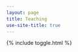 ```yaml
---
layout: page
title: Teaching
use-site-title: true
---
```


{% include toggle.html %}

<html lang="en">
<head>
    <meta charset="UTF-8">
    <meta name="viewport" content="width=device-width, initial-scale=1.0">
    <style>
        #myDiv {
            position: relative;
            width: 800px; /* Adjust as needed */
            height: 1000px; /* Adjust as needed */
            margin: 0 auto;
            border: 1px solid black;
        }

        .box {
            position: absolute;
            width: 350px; /* Adjust width as needed */
            padding: 10px;
            border: 2px solid black;
            background-color: white;
        }

        .box h3 {
            margin-top: 0;
            text-align: center;
            font-weight: bold;
        }

        #insight {
            top: 10px;
            left: 10px;
        }

        #inspiration {
            top: 10px;
            right: 10px;
        }

        #inclusion {
            bottom: 10px;
            left: 10px;
        }

        #innovation {
            bottom: 10px;
            right: 10px;
        }

        .center-image {
            position: absolute;
            top: 50%;
            left: 50%;
            transform: translate(-50%, -50%);
            text-align: center;
        }

        .center-image img {
            max-width: 250px; /* Adjust size as needed */
            height: auto;
        }
    </style>
</head>


<p>
<a href="#" class="scrollUpButton">▲</a>
</p>


<div style="display: flex; justify-content: space-between;">

  <figure style="flex: 1; text-align: center; margin-right: 10px;">
    <img src="img/profword.jpg" alt="word cloud" style="width:100%;"/>
    <figcaption>Word Cloud from Teaching Evaluations</figcaption>
  </figure>

  <figure style="flex: 1; text-align: center; margin-left: 10px;">
    <img src="/img/class.jpg" alt="me in class" style="width:100%;"/>
    <figcaption>Teaching Volumes of Solids of Revolution, University of Rochester</figcaption>
  </figure>
  </div>

<p>I am currently <strong>(Fall 2024)</strong> teaching <a href="https://classes.cornell.edu/browse/roster/FA24/class/MATH/1920" target="_blank">MATH 1920 / Engineering Multivariable Calculus</a></p>

<h2  class="toggle-btn" onclick="toggleContent('PastClasses')" ><span class="toggle-indicator"></span>  Courses taught at the Univeristy of Rochester (2021-2024) </h2>

<ul class="hidden-content" id="PastClasses">

<li> Summer 2024: Linear Algebra With Differential Equations </li>
<li> Spring 2024: Calculus II and Transition to higher Math </li>
<li> Fall 2023: Precalculus and Linear Algebra w/ written module. </li>
<li> Summer 2023: Discrete Mathematics (Online). </li>
<li> Spring 2023: Discrete Mathematics and Abstract Algebra. </li>
<li> Fall 2022: Discrete Mathematics and Linear Algebra w/ differential equations. </li>
<li> Summer 2022: Calculus I (Online). </li>
<li> Spring 2022: Engineering Calculus II  and Point-set Topology. </li>
<li> Fall 2021: Calculus II and Linear Algebra w/ written module. </li>

</ul> 

<h2  class="toggle-btn" onclick="toggleContent('TeachExp')" ><span class="toggle-indicator"></span>   Relevant Teaching Experience  </h2>

<ul class="hidden-content" id="TeachExp">


<li> In the Summer 2024 I earned a Student Course Development Project Award at UR to develop material for Linear Algebra and Differential Equation courses </li>
<li> During Fall 2023 and Spring 2024, I served as an AP Calculus Visiting Fellow at the US College Board </li>
<li> I was a Teaching Fellow supporting the implementation of WebWork at Western, and authoring problems for Logic, Set Theory and Combinatorics. </li>
<li> I was a supporting instructor for Methods of Calculus at Western University in Winter 2021 creating lecture videos for online teaching during the COVID-19 pandemic. </li>
<li> During 2015-2020 I was a Teaching Assistant at Western University </li>
<li> I was an adjunct lecturer at several universities in Bogota (Colombia) during 2013-2015 </li>

</ul>

<h2  class="toggle-btn" onclick="toggleContent('TeachTools')" ><span class="toggle-indicator"></span>   Great tools to use in the classroom  </h2>

<ul class="hidden-content" id="TeachTools">


<li> WebWork </li>
<li> Geogebra </li>
<li> Desmos </li>
<li> Calc3DPlot </li>
<li> PollEverywhere </li>
<li> Perusall </li>
<li> PreText </li>
<li> Gradescope </li>

</ul>

<h2  class="toggle-btn" onclick="toggleContent('WW')" ><span class="toggle-indicator"></span>  Open source WeBWork Contributions</h2>

<ul class="hidden-content" id="WW">
  <li>Problems in Calculus, Linear Algebra, Logic, Set Theory and Combinatorics.</li>
  <li><a href="/resources/WWfilegenerator.md">WeBWork problem file generator</a> - A tool to create and download WeBWork problems breaking down the main contents of a WeBWork file.</li>
  <li><a href="/resources/downloader.py">WeBWork def problems downloader</a> - A python script to download a set of problems from a .def file (generated by a WeBWork homework set).</li>
  <li><a href="/webwork.pdf">WeBWork Problem Creation Tutorial</a> - A tutorial with companion template files to create the most common WeBWork problems.</li>
</ul>

<h2  class="toggle-btn" onclick="toggleContent('TeachPh')" ><span class="toggle-indicator"></span>   Teaching Philosophy </h2>

<div class="hidden-content" id="TeachPh">
My teaching philosophy is student-centered and built on four core principles: Insight, Inspiration, Inclusion, and Innovation. I refer to this as the <em>TetraIdron Philosophy.</em>

<div id="myDiv">
<div id="insight" class="box">
            <h3>Insight</h3>
            <ul>
                <li>Reflective Teaching</li>
                <li>Incorporate real-world examples</li>
                <li>Cultivate curiosity</li>
                <li>Visualization and interactive activities</li>
            </ul>
        </div>

        <div id="inspiration" class="box">
            <h3>Inspiration</h3>
            <ul>
                <li>Constructivist approach</li>
                <li>Inquiry and problem based learning techniques</li>
                <li>Positive feedback and encouragement</li>
                <li>Foster a Growth mindset</li>
            </ul>
        </div>

        <div id="inclusion" class="box">
            <h3>Inclusion</h3>
            <ul>
                <li>Establish a support system</li>
                <li>Recognize barriers and challenges</li>
                <li>Implement Assistive Technology</li>
                <li>Tailored teaching experiences</li>
                <li>Equitable access to opportunities</li>
            </ul>
        </div>

        <div id="innovation" class="box">
            <h3>Innovation</h3>
            <ul>
                <li>Differentiated Teaching</li>
                <li>Technology Integration</li>
                <li>Diverse teaching practices and assessment methods</li>
                <li>Reflective and Classroom Engagement</li>
            </ul>
        </div>

        <div class="center-image">
            <img src="img/T4.png" alt="Tetra Image">
        </div>
</div>
</div>